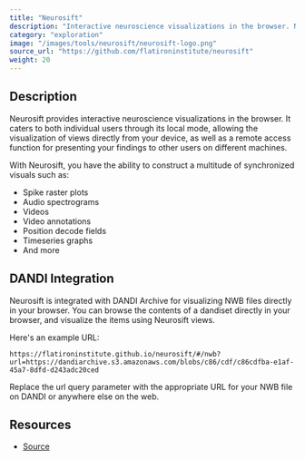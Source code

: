 ```yaml
---
title: "Neurosift"
description: "Interactive neuroscience visualizations in the browser. Neurosift caters to both individual users through its local mode, allowing the visualization of views directly from your device, as well as a remote access function for presenting your findings to other users on different machines."
category: "exploration"
image: "/images/tools/neurosift/neurosift-logo.png"
source_url: "https://github.com/flatironinstitute/neurosift"
weight: 20
---
```


## Description

Neurosift provides interactive neuroscience visualizations in the browser. It caters to both individual users through its local mode, allowing the visualization of views directly from your device, as well as a remote access function for presenting your findings to other users on different machines.

With Neurosift, you have the ability to construct a multitude of synchronized visuals such as:
- Spike raster plots
- Audio spectrograms
- Videos
- Video annotations
- Position decode fields
- Timeseries graphs
- And more

## DANDI Integration

Neurosift is integrated with DANDI Archive for visualizing NWB files directly in your browser. You can browse the contents of a dandiset directly in your browser, and visualize the items using Neurosift views. 

Here's an example URL:
```
https://flatironinstitute.github.io/neurosift/#/nwb?url=https://dandiarchive.s3.amazonaws.com/blobs/c86/cdf/c86cdfba-e1af-45a7-8dfd-d243adc20ced
```

Replace the url query parameter with the appropriate URL for your NWB file on DANDI or anywhere else on the web.

## Resources

* [Source](https://github.com/flatironinstitute/neurosift)
